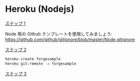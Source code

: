# Heroku (Nodejs)

[ステップ 1](/ja-JP/deployment/heroku/heroku_step1.md ':include :type=markdown')

Node 用の Github テンプレートを使用してみましょう: https://github.com/github/gitignore/blob/master/Node.gitignore

[ステップ 2](/ja-JP/deployment/heroku/heroku_step2.md ':include :type=markdown')

```bash
heroku create forgesample
heroku git:remote -a forgesample
```

[ステップ 3](/ja-JP/deployment/heroku/heroku_step3.md ':include :type=markdown')